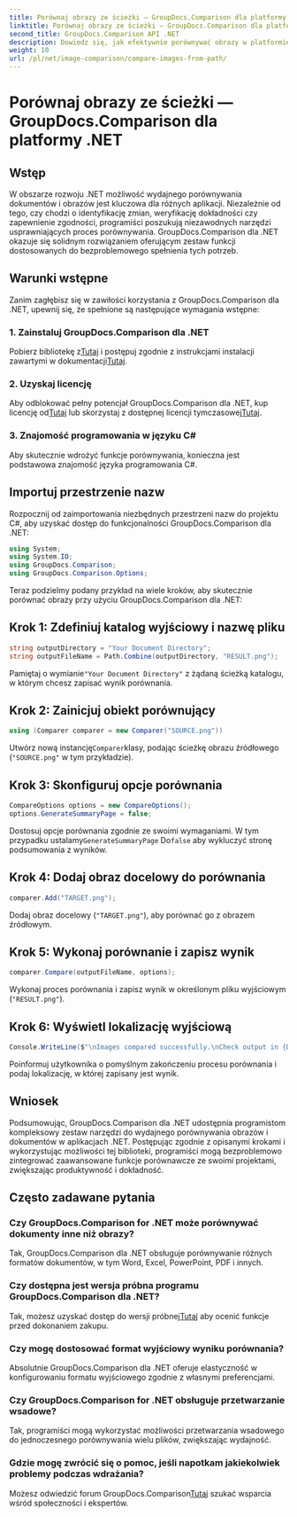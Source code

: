 ```yaml
---
title: Porównaj obrazy ze ścieżki — GroupDocs.Comparison dla platformy .NET
linktitle: Porównaj obrazy ze ścieżki — GroupDocs.Comparison dla platformy .NET
second_title: GroupDocs.Comparison API .NET
description: Dowiedz się, jak efektywnie porównywać obrazy w platformie .NET przy użyciu biblioteki GroupDocs.Comparison. Postępuj zgodnie z przewodnikiem krok po kroku, aby zapewnić bezproblemową integrację.
weight: 10
url: /pl/net/image-comparison/compare-images-from-path/
---
```


# Porównaj obrazy ze ścieżki — GroupDocs.Comparison dla platformy .NET

## Wstęp
W obszarze rozwoju .NET możliwość wydajnego porównywania dokumentów i obrazów jest kluczowa dla różnych aplikacji. Niezależnie od tego, czy chodzi o identyfikację zmian, weryfikację dokładności czy zapewnienie zgodności, programiści poszukują niezawodnych narzędzi usprawniających proces porównywania. GroupDocs.Comparison dla .NET okazuje się solidnym rozwiązaniem oferującym zestaw funkcji dostosowanych do bezproblemowego spełnienia tych potrzeb.
## Warunki wstępne
Zanim zagłębisz się w zawiłości korzystania z GroupDocs.Comparison dla .NET, upewnij się, że spełnione są następujące wymagania wstępne:
### 1. Zainstaluj GroupDocs.Comparison dla .NET
 Pobierz bibliotekę z[Tutaj](https://releases.groupdocs.com/comparison/net/) i postępuj zgodnie z instrukcjami instalacji zawartymi w dokumentacji[Tutaj](https://tutorials.groupdocs.com/comparison/net/).
### 2. Uzyskaj licencję
 Aby odblokować pełny potencjał GroupDocs.Comparison dla .NET, kup licencję od[Tutaj](https://purchase.groupdocs.com/buy) lub skorzystaj z dostępnej licencji tymczasowej[Tutaj](https://purchase.groupdocs.com/temporary-license/).
### 3. Znajomość programowania w języku C#
Aby skutecznie wdrożyć funkcje porównywania, konieczna jest podstawowa znajomość języka programowania C#.

## Importuj przestrzenie nazw
Rozpocznij od zaimportowania niezbędnych przestrzeni nazw do projektu C#, aby uzyskać dostęp do funkcjonalności GroupDocs.Comparison dla .NET:
```csharp
using System;
using System.IO;
using GroupDocs.Comparison;
using GroupDocs.Comparison.Options;
```

Teraz podzielmy podany przykład na wiele kroków, aby skutecznie porównać obrazy przy użyciu GroupDocs.Comparison dla .NET:
## Krok 1: Zdefiniuj katalog wyjściowy i nazwę pliku
```csharp
string outputDirectory = "Your Document Directory";
string outputFileName = Path.Combine(outputDirectory, "RESULT.png");
```
 Pamiętaj o wymianie`"Your Document Directory"` z żądaną ścieżką katalogu, w którym chcesz zapisać wynik porównania.
## Krok 2: Zainicjuj obiekt porównujący
```csharp
using (Comparer comparer = new Comparer("SOURCE.png"))
```
 Utwórz nową instancję`Comparer`klasy, podając ścieżkę obrazu źródłowego (`"SOURCE.png"` w tym przykładzie).
## Krok 3: Skonfiguruj opcje porównania
```csharp
CompareOptions options = new CompareOptions();
options.GenerateSummaryPage = false;
```
 Dostosuj opcje porównania zgodnie ze swoimi wymaganiami. W tym przypadku ustalamy`GenerateSummaryPage` Do`false` aby wykluczyć stronę podsumowania z wyników.
## Krok 4: Dodaj obraz docelowy do porównania
```csharp
comparer.Add("TARGET.png");
```
Dodaj obraz docelowy (`"TARGET.png"`), aby porównać go z obrazem źródłowym.
## Krok 5: Wykonaj porównanie i zapisz wynik
```csharp
comparer.Compare(outputFileName, options);
```
Wykonaj proces porównania i zapisz wynik w określonym pliku wyjściowym (`"RESULT.png"`).
## Krok 6: Wyświetl lokalizację wyjściową
```csharp
Console.WriteLine($"\nImages compared successfully.\nCheck output in {Directory.GetCurrentDirectory()}.");
```
Poinformuj użytkownika o pomyślnym zakończeniu procesu porównania i podaj lokalizację, w której zapisany jest wynik.

## Wniosek
Podsumowując, GroupDocs.Comparison dla .NET udostępnia programistom kompleksowy zestaw narzędzi do wydajnego porównywania obrazów i dokumentów w aplikacjach .NET. Postępując zgodnie z opisanymi krokami i wykorzystując możliwości tej biblioteki, programiści mogą bezproblemowo zintegrować zaawansowane funkcje porównawcze ze swoimi projektami, zwiększając produktywność i dokładność.
## Często zadawane pytania
### Czy GroupDocs.Comparison for .NET może porównywać dokumenty inne niż obrazy?
Tak, GroupDocs.Comparison dla .NET obsługuje porównywanie różnych formatów dokumentów, w tym Word, Excel, PowerPoint, PDF i innych.
### Czy dostępna jest wersja próbna programu GroupDocs.Comparison dla .NET?
 Tak, możesz uzyskać dostęp do wersji próbnej[Tutaj](https://releases.groupdocs.com/) aby ocenić funkcje przed dokonaniem zakupu.
### Czy mogę dostosować format wyjściowy wyniku porównania?
Absolutnie GroupDocs.Comparison dla .NET oferuje elastyczność w konfigurowaniu formatu wyjściowego zgodnie z własnymi preferencjami.
### Czy GroupDocs.Comparison for .NET obsługuje przetwarzanie wsadowe?
Tak, programiści mogą wykorzystać możliwości przetwarzania wsadowego do jednoczesnego porównywania wielu plików, zwiększając wydajność.
### Gdzie mogę zwrócić się o pomoc, jeśli napotkam jakiekolwiek problemy podczas wdrażania?
 Możesz odwiedzić forum GroupDocs.Comparison[Tutaj](https://forum.groupdocs.com/c/comparison/12) szukać wsparcia wśród społeczności i ekspertów.
